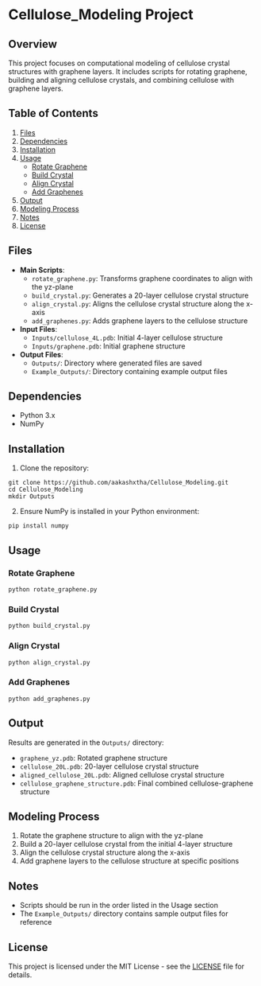 # Cellulose_Modeling Project

## Overview
This project focuses on computational modeling of cellulose crystal structures with graphene layers. It includes scripts for rotating graphene, building and aligning cellulose crystals, and combining cellulose with graphene layers.

## Table of Contents
1. [Files](#files)
2. [Dependencies](#dependencies)
3. [Installation](#installation)
4. [Usage](#usage)
   - [Rotate Graphene](#rotate-graphene)
   - [Build Crystal](#build-crystal)
   - [Align Crystal](#align-crystal)
   - [Add Graphenes](#add-graphenes)
5. [Output](#output)
6. [Modeling Process](#modeling-process)
7. [Notes](#notes)
8. [License](#license)

## Files
* **Main Scripts**:
   * `rotate_graphene.py`: Transforms graphene coordinates to align with the yz-plane
   * `build_crystal.py`: Generates a 20-layer cellulose crystal structure
   * `align_crystal.py`: Aligns the cellulose crystal structure along the x-axis
   * `add_graphenes.py`: Adds graphene layers to the cellulose structure
* **Input Files**:
   * `Inputs/cellulose_4L.pdb`: Initial 4-layer cellulose structure
   * `Inputs/graphene.pdb`: Initial graphene structure
* **Output Files**:
   * `Outputs/`: Directory where generated files are saved
   * `Example_Outputs/`: Directory containing example output files

## Dependencies
* Python 3.x
* NumPy

## Installation
1. Clone the repository:
```
git clone https://github.com/aakashxtha/Cellulose_Modeling.git
cd Cellulose_Modeling
mkdir Outputs
```

2. Ensure NumPy is installed in your Python environment:
```
pip install numpy
```

## Usage
### Rotate Graphene
```
python rotate_graphene.py
```

### Build Crystal
```
python build_crystal.py
```

### Align Crystal
```
python align_crystal.py
```

### Add Graphenes
```
python add_graphenes.py
```

## Output
Results are generated in the `Outputs/` directory:
* `graphene_yz.pdb`: Rotated graphene structure
* `cellulose_20L.pdb`: 20-layer cellulose crystal structure
* `aligned_cellulose_20L.pdb`: Aligned cellulose crystal structure
* `cellulose_graphene_structure.pdb`: Final combined cellulose-graphene structure

## Modeling Process
1. Rotate the graphene structure to align with the yz-plane
2. Build a 20-layer cellulose crystal from the initial 4-layer structure
3. Align the cellulose crystal structure along the x-axis
4. Add graphene layers to the cellulose structure at specific positions

## Notes
- Scripts should be run in the order listed in the Usage section
- The `Example_Outputs/` directory contains sample output files for reference

## License
This project is licensed under the MIT License - see the [LICENSE](LICENSE) file for details.
